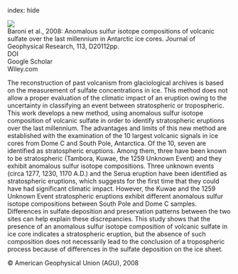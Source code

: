 index: hide

<div class="Citation">
    <div class="Citation-thumb CitationThumb-linked"  data-href="https://doi.org/10.1029/2008jd010185">
      <img src="https://static.claimspace.cloud/climate-study-static/refs/thumbs/5/Baroni_et_al_2008-thumb.png" />
    </div>

  <div class="Citation-body">
    <div class="Citation-text">Baroni et al., 2008: Anomalous sulfur isotope compositions of volcanic sulfate over the last millennium in Antarctic ice cores. <span class="Article-journal">Journal of Geophysical Research, </span><span class="Article-volume">113, </span>D20112pp.</div>
    <div class="Citation-links">
      <div class="CitationLink" data-href="https://doi.org/10.1029/2008jd010185">
        <div class="CitationLink-icon CitationLink-Doi"></div>
        <div class="CitationLink-text">DOI</div>
      </div>
      <div class="CitationLink" data-href="https://scholar.google.com/scholar?q=10.1029/2008jd010185">
        <div class="CitationLink-icon CitationLink-Scholar"></div>
        <div class="CitationLink-text">Google Scholar</div>
      </div>
      <div class="CitationLink" data-href="http://onlinelibrary.wiley.com/doi/10.1029/2008JD010185/abstract">
        <div class="CitationLink-icon CitationLink-Publisher"></div>
        <div class="CitationLink-text">Wiley.com</div>
      </div>
    </div>
  </div>
</div>

The reconstruction of past volcanism from glaciological archives is based on the measurement of sulfate concentrations in ice. This method does not allow a proper evaluation of the climatic impact of an eruption owing to the uncertainty in classifying an event between stratospheric or tropospheric. This work develops a new method, using anomalous sulfur isotope composition of volcanic sulfate in order to identify stratospheric eruptions over the last millennium. The advantages and limits of this new method are established with the examination of the 10 largest volcanic signals in ice cores from Dome C and South Pole, Antarctica. Of the 10, seven are identified as stratospheric eruptions. Among them, three have been known to be stratospheric (Tambora, Kuwae, the 1259 Unknown Event) and they exhibit anomalous sulfur isotope compositions. Three unknown events (circa 1277, 1230, 1170 A.D.) and the Serua eruption have been identified as stratospheric eruptions, which suggests for the first time that they could have had significant climatic impact. However, the Kuwae and the 1259 Unknown Event stratospheric eruptions exhibit different anomalous sulfur isotope compositions between South Pole and Dome C samples. Differences in sulfate deposition and preservation patterns between the two sites can help explain these discrepancies. This study shows that the presence of an anomalous sulfur isotope composition of volcanic sulfate in ice core indicates a stratospheric eruption, but the absence of such composition does not necessarily lead to the conclusion of a tropospheric process because of differences in the sulfate deposition on the ice sheet.

<div class="Citation-copy">
&copy; American Geophysical Union (AGU), 2008
</div>